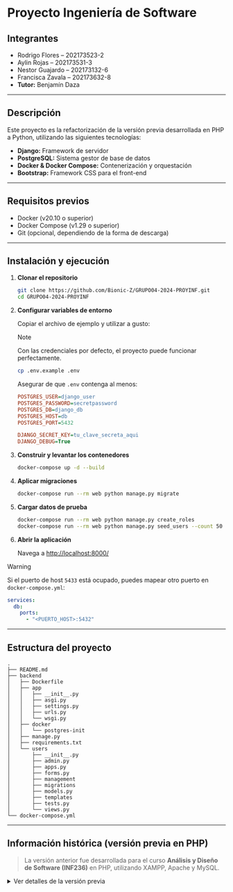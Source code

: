# Proyecto Ingeniería de Software

## Integrantes

- Rodrigo Flores – 202173523-2
- Aylin Rojas – 202173531-3
- Nestor Guajardo – 202173132-6
- Francisca Zavala – 202173632-8
- **Tutor:** Benjamín Daza

---

## Descripción

Este proyecto es la refactorización de la versión previa desarrollada en PHP a Python, utilizando las siguientes tecnologías:

- **Django:** Framework de servidor
- **PostgreSQL:** Sistema gestor de base de datos
- **Docker & Docker Compose:** Contenerización y orquestación
- **Bootstrap:** Framework CSS para el front-end

---

## Requisitos previos

- Docker (v20.10 o superior)
- Docker Compose (v1.29 o superior)
- Git (opcional, dependiendo de la forma de descarga)

---

## Instalación y ejecución

1. **Clonar el repositorio**
   ```bash
   git clone https://github.com/Bionic-Z/GRUPO04-2024-PROYINF.git
   cd GRUPO04-2024-PROYINF
   ```

2. **Configurar variables de entorno**

   Copiar el archivo de ejemplo y utilizar a gusto:
   > [!NOTE]  
   > Con las credenciales por defecto, el proyecto puede funcionar perfectamente.
   ```bash
   cp .env.example .env
   ```

   Asegurar de que `.env` contenga al menos:
   ```ini
   POSTGRES_USER=django_user
   POSTGRES_PASSWORD=secretpassword
   POSTGRES_DB=django_db
   POSTGRES_HOST=db
   POSTGRES_PORT=5432

   DJANGO_SECRET_KEY=tu_clave_secreta_aqui
   DJANGO_DEBUG=True
   ```

3. **Construir y levantar los contenedores**

   ```bash
   docker-compose up -d --build
   ```

4. **Aplicar migraciones**

   ```bash
   docker-compose run --rm web python manage.py migrate
   ```

5. **Cargar datos de prueba**

   ```bash
   docker-compose run --rm web python manage.py create_roles
   docker-compose run --rm web python manage.py seed_users --count 50
   ```

6. **Abrir la aplicación**

   Navega a [http://localhost:8000/](http://localhost:8000/)


> [!WARNING]  
> Si el puerto de host `5433` está ocupado, puedes mapear otro puerto en `docker-compose.yml`:
>
> ```yaml
> services:
>   db:
>     ports:
>       - "<PUERTO_HOST>:5432"
> ```

---

## Estructura del proyecto

```text
.
├── README.md
├── backend
│   ├── Dockerfile
│   ├── app
│   │   ├── __init__.py
│   │   ├── asgi.py
│   │   ├── settings.py
│   │   ├── urls.py
│   │   └── wsgi.py
│   ├── docker
│   │   └── postgres-init
│   ├── manage.py
│   ├── requirements.txt
│   └── users
│       ├── __init__.py
│       ├── admin.py
│       ├── apps.py
│       ├── forms.py
│       ├── management
│       ├── migrations
│       ├── models.py
│       ├── templates
│       ├── tests.py
│       └── views.py
└── docker-compose.yml
```

---

## Información histórica (versión previa en PHP)

> La versión anterior fue desarrollada para el curso **Análisis y Diseño de Software (INF236)** en PHP, utilizando XAMPP, Apache y MySQL.

<details>
<summary>Ver detalles de la versión previa</summary>

**Repositorio antiguo:** [GRUPO04-2024-PROYINF (tag `hito-5`)](https://github.com/Bionic-Z/GRUPO04-2024-PROYINF/tree/hito-5)

**Aspectos técnicos:**
- Apache HTTP 2.4.58 + PHP 8.2.12
- MySQL / MariaDB 10.4.32
- XAMPP v3.3.0
- Dependencias Python (scrapers): `mysql-connector-python`, `requests`, `beautifulsoup4`

**Flujo de instalación:**
1. Instalar XAMPP (Windows)
2. Colocar archivos en `htdocs/proyecto-hito5`
3. Importar `boletines.sql` en PhpMyAdmin
4. Ejecutar `python scrape.py` para poblar tablas
5. Acceder a `http://localhost/proyecto-hito5/proyecto/init.html`

</details>

